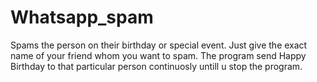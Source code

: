# Whatsapp_spam
Spams the person on their birthday or special event.
Just give the exact name of your friend whom you want to spam. The program send Happy Birthday to that particular person continuosly untill u stop the program.
